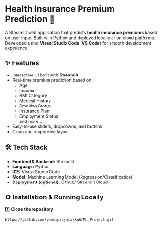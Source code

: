 
# Health Insurance Premium Prediction 🎯

A Streamlit web application that predicts **health insurance premiums** based on user input. Built with Python and deployed locally or on cloud platforms. Developed using **Visual Studio Code (VS Code)** for smooth development experience.
## ✨ Features

- Interactive UI built with **Streamlit**
- Real-time premium prediction based on:
  - Age
  - Income
  - BMI Category
  - Medical History
  - Smoking Status
  - Insurance Plan
  - Employment Status
  - and more...
- Easy-to-use sliders, dropdowns, and buttons
- Clean and responsive layout

## 🛠 Tech Stack

- **Frontend & Backend:** Streamlit
- **Language:** Python
- **IDE:** Visual Studio Code
- **Model:** Machine Learning Model (Regression/Classification)
- **Deployment (optional):** Github/ Streamlit Cloud 

## ⚙️ Installation & Running Locally

1️⃣ **Clone the repository**
```bash
https://github.com/vamsipriyalakku6/ML_Project.git

